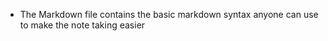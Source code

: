 - The Markdown file contains the basic markdown syntax anyone can use to make the note taking easier

